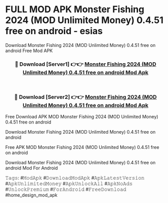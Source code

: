 # FULL MOD APK Monster Fishing 2024 (MOD Unlimited Money) 0.4.51 free on android - esias
Download Monster Fishing 2024 (MOD Unlimited Money) 0.4.51 free on android Free Mod APK

<div align="center">
<h3>🔴 Download [Server1] 👉👉 <a href="https://apk-comot.site?title=Monster_Fishing_2024_(MOD_Unlimited_Money)_0.4.51_free_on_android">Monster Fishing 2024 (MOD Unlimited Money) 0.4.51 free on android Mod Apk</a></h3><br>

<h3>🔴 Download [Server2] 👉👉 <a href="https://apk-comot.site?title=Monster_Fishing_2024_(MOD_Unlimited_Money)_0.4.51_free_on_android">Monster Fishing 2024 (MOD Unlimited Money) 0.4.51 free on android Mod Apk</a></h3>
</div>


Free Download APK MOD Monster Fishing 2024 (MOD Unlimited Money) 0.4.51 free on android

Download Monster Fishing 2024 (MOD Unlimited Money) 0.4.51 free on android 

Free APK MOD Monster Fishing 2024 (MOD Unlimited Money) 0.4.51 free on android 

Download Monster Fishing 2024 (MOD Unlimited Money) 0.4.51 free on android Mod For Android

𝚃𝚊𝚐𝚜: #𝙼𝚘𝚍𝙰𝚙𝚔 #𝙳𝚘𝚠𝚗𝚕𝚘𝚊𝚍𝙼𝚘𝚍𝙰𝚙𝚔 #𝙰𝚙𝚔𝙻𝚊𝚝𝚎𝚜𝚝𝚅𝚎𝚛𝚜𝚒𝚘𝚗 #𝙰𝚙𝚔𝚄𝚗𝚕𝚒𝚖𝚒𝚝𝚎𝚍𝙼𝚘𝚗𝚎𝚢 #𝙰𝚙𝚔𝚄𝚗𝚕𝚘𝚌𝚔𝙰𝚕𝚕 #𝙰𝚙𝚔𝙽𝚘𝙰𝚍𝚜 #𝚄𝚗𝚕𝚘𝚌𝚔𝙿𝚛𝚎𝚖𝚒𝚞𝚖 #𝙵𝚘𝚛𝙰𝚗𝚍𝚛𝚘𝚒𝚍 #𝙵𝚛𝚎𝚎𝙳𝚘𝚠𝚗𝚕𝚘𝚊𝚍 #home_design_mod_apk